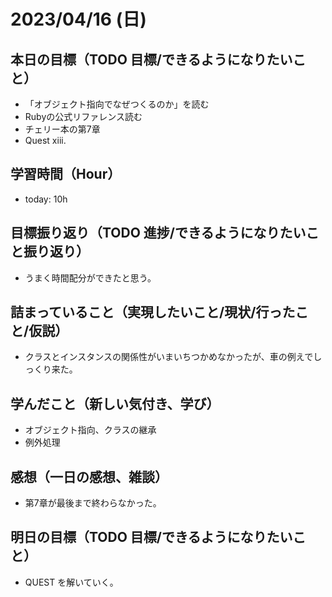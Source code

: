 # 2023/04/16 (日)

## 本日の目標（TODO 目標/できるようになりたいこと）

- 「オブジェクト指向でなぜつくるのか」を読む
- Rubyの公式リファレンス読む
- チェリー本の第7章
- Quest xiii.

## 学習時間（Hour）

- today: 10h

## 目標振り返り（TODO 進捗/できるようになりたいこと振り返り）

- うまく時間配分ができたと思う。

## 詰まっていること（実現したいこと/現状/行ったこと/仮説）

- クラスとインスタンスの関係性がいまいちつかめなかったが、車の例えでしっくり来た。

## 学んだこと（新しい気付き、学び）

- オブジェクト指向、クラスの継承
- 例外処理

## 感想（一日の感想、雑談）

- 第7章が最後まで終わらなかった。

## 明日の目標（TODO 目標/できるようになりたいこと）

- QUEST を解いていく。
